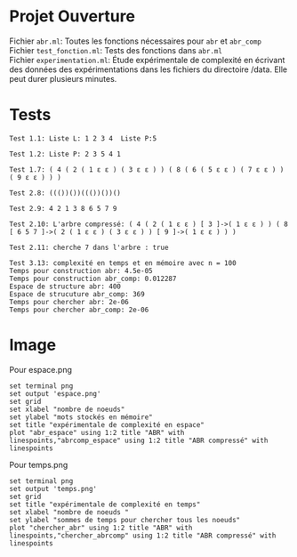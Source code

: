 # Projet Ouverture

Fichier `abr.ml`: Toutes les fonctions nécessaires pour `abr` et `abr_comp`  
Fichier `test_fonction.ml`: Tests des fonctions dans `abr.ml`  
Fichier `experimentation.ml`: Étude expérimentale de complexité en écrivant des données des expérimentations dans les fichiers du directoire /data. Elle peut durer plusieurs minutes.

# Tests

```
Test 1.1: Liste L: 1 2 3 4  Liste P:5 

Test 1.2: Liste P: 2 3 5 4 1 

Test 1.7: ( 4 ( 2 ( 1 ε ε ) ( 3 ε ε ) ) ( 8 ( 6 ( 5 ε ε ) ( 7 ε ε ) ) ( 9 ε ε ) ) ) 

Test 2.8: ((())())((())())()

Test 2.9: 4 2 1 3 8 6 5 7 9 

Test 2.10: L'arbre compressé: ( 4 ( 2 ( 1 ε ε ) [ 3 ]->( 1 ε ε ) ) ( 8 [ 6 5 7 ]->( 2 ( 1 ε ε ) ( 3 ε ε ) ) [ 9 ]->( 1 ε ε ) ) ) 

Test 2.11: cherche 7 dans l'arbre : true

Test 3.13: complexité en temps et en mémoire avec n = 100
Temps pour construction abr: 4.5e-05
Temps pour construction abr_comp: 0.012287
Espace de structure abr: 400
Espace de strucuture abr_comp: 369
Temps pour chercher abr: 2e-06
Temps pour chercher abr_comp: 2e-06

```
# Image

Pour espace.png
```
set terminal png
set output 'espace.png'
set grid
set xlabel "nombre de noeuds"
set ylabel "mots stockés en mémoire"
set title "expérimentale de complexité en espace"
plot "abr_espace" using 1:2 title "ABR" with linespoints,"abrcomp_espace" using 1:2 title "ABR compressé" with linespoints

```
Pour temps.png
```
set terminal png
set output 'temps.png'
set grid
set title "expérimentale de complexité en temps"
set xlabel "nombre de noeuds "
set ylabel "sommes de temps pour chercher tous les noeuds"
plot "chercher_abr" using 1:2 title "ABR" with linespoints,"chercher_abrcomp" using 1:2 title "ABR compressé" with linespoints

```
